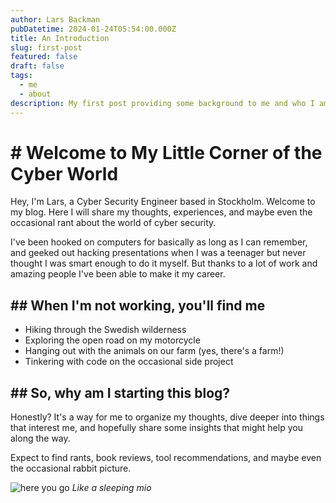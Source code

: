 ```yaml
---
author: Lars Backman
pubDatetime: 2024-01-24T05:54:00.000Z
title: An Introduction
slug: first-post
featured: false
draft: false
tags:
  - me
  - about
description: My first post providing some background to me and who I am, and detailing my goals and aspirations for this blog.
---
```


# # Welcome to My Little Corner of the Cyber World

Hey, I'm Lars, a Cyber Security Engineer based in Stockholm. Welcome to my blog. Here I will share my thoughts, experiences, and maybe even the occasional rant about the world of cyber security.

I've been hooked on computers for basically as long as I can remember, and geeked out hacking presentations when I was a teenager but never thought I was smart enough to do it myself. But thanks to a lot of work and amazing people I've been able to make it my career.

## ## When I'm not working, you'll find me

- Hiking through the Swedish wilderness
- Exploring the open road on my motorcycle
- Hanging out with the animals on our farm (yes, there's a farm!)
- Tinkering with code on the occasional side project

## ## So, why am I starting this blog?

Honestly? It's a way for me to organize my thoughts, dive deeper into things that interest me, and hopefully share some insights that might help you along the way.

Expect to find rants, book reviews, tool recommendations, and maybe even the occasional rabbit picture.

![here you go](@assets/images/sleeping_mio.png)
_Like a sleeping mio_

